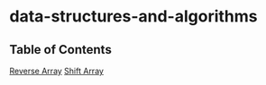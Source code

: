 # data-structures-and-algorithms

## Table of Contents
[Reverse Array](./challenges/arrayReverse/array-reverse.js)
[Shift Array](./challenges/array-shift/array.shift.js)